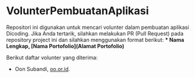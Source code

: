 # VolunterPembuatanAplikasi

Repositori ini digunakan untuk mencari volunter dalam pembuatan aplikasi Dicoding. Jika Anda tertarik, silahkan melakukan PR (Pull Request) pada repository project ini dan silahkan menggunakan format berikut:
**\* Nama Lengkap, [Nama Portofolio](Alamat Portofolio)**

Berikut daftar volunter yang diterima:
* Oon Subandi, [oo.or.id](https://oo.or.id).

